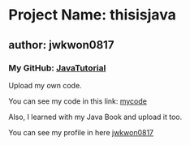 # **Project Name:** thisisjava
## **author:** jwkwon0817
### My GitHub: [JavaTutorial](https://github.com/jwkwon0817/JavaTutorial/)

Upload my own code.

You can see my code in this link:
[mycode](https://github.com/jwkwon0817/JavaTutorial/blob/master/src/mycode/)

Also, I learned with my Java Book and upload it too.

You can see my profile in here [jwkwon0817](https://github.com/jwkwon0817)
